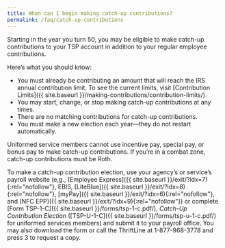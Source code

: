```yaml
---
title: When can I begin making catch-up contributions?
permalink: /faq/catch-up-contributions
---
```


Starting in the year you turn 50, you may be eligible to make catch-up contributions to your TSP account in addition to your regular employee contributions.

Here’s what you should know:

- You must already be contributing an amount that will reach the IRS annual contribution limit. To see the current limits, visit [Contribution Limits]({{ site.baseurl }}/making-contributions/contribution-limits/).
- You may start, change, or stop making catch-up contributions at any times.
- There are no matching contributions for catch-up contributions.
- You must make a new election each year—they do not restart automatically.

Uniformed service members cannot use incentive pay, special pay, or bonus pay to make catch-up contributions. If you’re in a combat zone, catch-up contributions must be Roth.

To make a catch-up contribution election, use your agency’s or service’s payroll website (e,g., [Employee Express]({{ site.baseurl }}/exit/?idx=7){:rel="nofollow"}, EBIS, [LiteBlue]({{ site.baseurl }}/exit/?idx=8){:rel="nofollow"}, [myPay]({{ site.baseurl }}/exit/?idx=6){:rel="nofollow"}, and [NFC EPP]({{ site.baseurl }}/exit/?idx=9){:rel="nofollow"}) or complete [Form TSP-1-C]({{ site.baseurl }}/forms/tsp-1-c.pdf/), _Catch-Up Contribution Election_ ([TSP-U-1-C]({{ site.baseurl }}/forms/tsp-u-1-c.pdf/) for uniformed services members) and submit it to your payroll office. You may also download the form or call the ThriftLine at 1-877-968-3778 and press 3 to request a copy.
